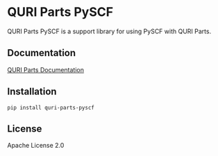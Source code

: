 # QURI Parts PySCF

QURI Parts PySCF is a support library for using PySCF with QURI Parts.

## Documentation

[QURI Parts Documentation](https://quri-parts.qunasys.com)

## Installation

```
pip install quri-parts-pyscf
```

## License

Apache License 2.0
